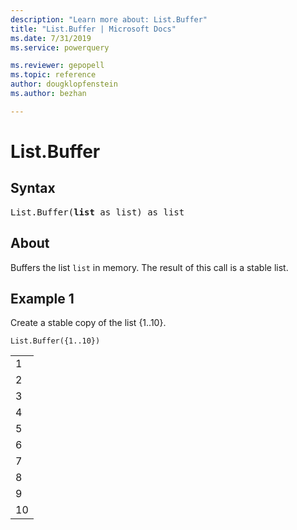 ```yaml
---
description: "Learn more about: List.Buffer"
title: "List.Buffer | Microsoft Docs"
ms.date: 7/31/2019
ms.service: powerquery

ms.reviewer: gepopell
ms.topic: reference
author: dougklopfenstein
ms.author: bezhan

---
```

# List.Buffer

## Syntax

<pre>
List.Buffer(<b>list</b> as list) as list 
</pre>
  
## About  
Buffers the list `list` in memory. The result of this call is a stable list.

## Example 1
Create a stable copy of the list {1..10}.

```powerquery-m
List.Buffer({1..10})
```

<table> <tr><td>1</td></tr> <tr><td>2</td></tr> <tr><td>3</td></tr> <tr><td>4</td></tr> <tr><td>5</td></tr> <tr><td>6</td></tr> <tr><td>7</td></tr> <tr><td>8</td></tr> <tr><td>9</td></tr> <tr><td>10</td></tr> </table>

